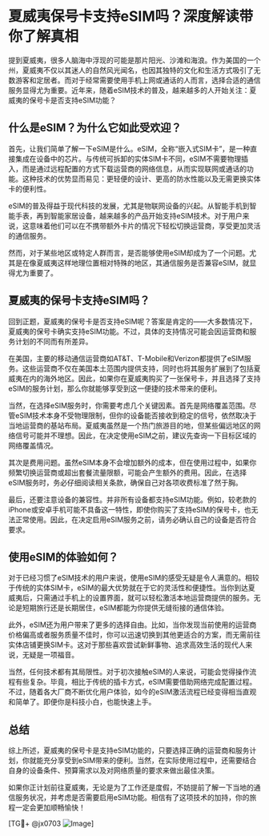 # 夏威夷保号卡支持eSIM吗？深度解读带你了解真相

提到夏威夷，很多人脑海中浮现的可能是那片阳光、沙滩和海浪。作为美国的一个州，夏威夷不仅以其迷人的自然风光闻名，也因其独特的文化和生活方式吸引了无数游客和定居者。而对于经常需要使用手机上网或通话的人而言，选择合适的通信服务显得尤为重要。近年来，随着eSIM技术的普及，越来越多的人开始关注：夏威夷的保号卡是否支持eSIM功能？

## 什么是eSIM？为什么它如此受欢迎？

首先，让我们简单了解一下eSIM是什么。eSIM，全称“嵌入式SIM卡”，是一种直接集成在设备中的芯片。与传统可拆卸的实体SIM卡不同，eSIM不需要物理插入，而是通过远程配置的方式下载运营商的网络信息，从而实现联网或通话的功能。这种技术的优势显而易见：更轻便的设计、更高的防水性能以及无需更换实体卡的便利性。

eSIM的普及得益于现代科技的发展，尤其是物联网设备的兴起。从智能手机到智能手表，再到智能家居设备，越来越多的产品开始支持eSIM技术。对于用户来说，这意味着他们可以在不携带额外卡片的情况下轻松切换运营商，享受更加灵活的通信服务。

然而，对于某些地区或特定人群而言，是否能够使用eSIM却成为了一个问题。尤其是在像夏威夷这样地理位置相对特殊的地区，其通信服务是否兼容eSIM，就显得尤为重要了。

## 夏威夷的保号卡支持eSIM吗？

回到正题，夏威夷的保号卡是否支持eSIM呢？答案是肯定的——大多数情况下，夏威夷的保号卡确实支持eSIM功能。不过，具体的支持情况可能会因运营商和服务计划的不同而有所差异。

在美国，主要的移动通信运营商如AT&T、T-Mobile和Verizon都提供了eSIM服务。这些运营商不仅在美国本土范围内提供支持，同时也将其服务扩展到了包括夏威夷在内的海外地区。因此，如果你在夏威夷购买了一张保号卡，并且选择了支持eSIM的服务计划，那么你就能够享受到这一便捷的技术带来的便利。

当然，在选择eSIM服务时，你需要考虑几个关键因素。首先是网络覆盖范围。尽管eSIM技术本身不受物理限制，但你的设备能否接收到稳定的信号，依然取决于当地运营商的基站布局。夏威夷虽然是一个热门旅游目的地，但某些偏远地区的网络信号可能并不理想。因此，在决定使用eSIM之前，建议先查询一下目标区域的网络覆盖情况。

其次是费用问题。虽然eSIM本身不会增加额外的成本，但在使用过程中，如果你频繁切换运营商或超出套餐流量限额，可能会产生额外的费用。因此，在选择eSIM服务时，务必仔细阅读相关条款，确保自己对各项收费标准了然于胸。

最后，还要注意设备的兼容性。并非所有设备都支持eSIM功能。例如，较老款的iPhone或安卓手机可能不具备这一特性，即使你购买了支持eSIM的保号卡，也无法正常使用。因此，在决定启用eSIM服务之前，请务必确认自己的设备是否符合要求。

## 使用eSIM的体验如何？

对于已经习惯了eSIM技术的用户来说，使用eSIM的感受无疑是令人满意的。相较于传统的实体SIM卡，eSIM的最大优势就在于它的灵活性和便捷性。当你到达夏威夷后，只需通过手机上的设置界面，就可以轻松激活本地运营商提供的服务。无论是短期旅行还是长期居住，eSIM都能为你提供无缝衔接的通信体验。

此外，eSIM还为用户带来了更多的选择自由。比如，当你发现当前使用的运营商价格偏高或者服务质量不佳时，你可以迅速切换到其他更适合的方案，而无需前往实体店铺更换SIM卡。这对于那些喜欢尝试新鲜事物、追求高效生活的现代人来说，无疑是一项福音。

当然，任何技术都有其局限性。对于初次接触eSIM的人来说，可能会觉得操作流程有些复杂。毕竟，相比于传统的插卡方式，eSIM需要借助网络完成配置过程。不过，随着各大厂商不断优化用户体验，如今的eSIM激活流程已经变得相当直观和简单了。即便你是科技小白，也能快速上手。

## 总结

综上所述，夏威夷的保号卡是支持eSIM功能的，只要选择正确的运营商和服务计划，你就能充分享受到eSIM带来的便利。当然，在实际使用过程中，还需要结合自身的设备条件、预算需求以及对网络质量的要求来做出最佳决策。

如果你正计划前往夏威夷，无论是为了工作还是度假，不妨提前了解一下当地的通信服务状况，并考虑是否需要启用eSIM功能。相信有了这项技术的加持，你的旅程一定会更加顺畅愉快！

[TG💪+ @jx0703 ![Image](https://github.com/user-attachments/assets/dbca1d08-cadb-493c-b0ec-ad6f7a83f270)]